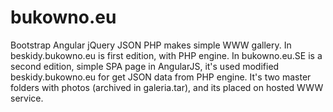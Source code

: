 # bukowno.eu
Bootstrap Angular jQuery JSON PHP makes simple WWW gallery.
In beskidy.bukowno.eu is first edition, with PHP engine.
In bukowno.eu.SE is a second edition, simple SPA page in AngularJS, it's used modified beskidy.bukowno.eu for get JSON data from PHP engine.
It's two master folders with photos (archived in galeria.tar), and its placed on hosted WWW service.
